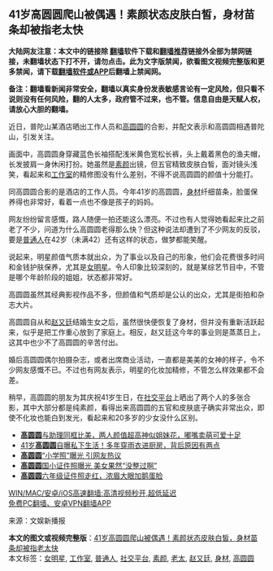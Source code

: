  <h2>41岁高圆圆爬山被偶遇！素颜状态皮肤白皙，身材苗条却被指老太快</h2> <p class="notice"><b>大陆网友注意：本文中的链接除 <a href="https://github.com/bannedbook/fanqiang" >翻墙</a>软件下载和<a href="https://github.com/killgcd/justmysocks/blob/master/README.md">翻墙推荐</a>链接外全部为禁网链接，未翻墙状态下打不开，请勿点击。此为文字版禁闻，欲看图文视频完整版和更多禁闻，请下载<a href="https://github.com/bannedbook/fanqiang">翻墙软件或APP</a>后翻墙上禁闻网。</p><p>备注：翻墙看新闻非常安全，翻墙以真实身份发表敏感言论有一定风险，但只看不说则没有任何风险，翻的人太多，政府管不过来，也不管。信息自由是天赋人权，请放心大胆的翻墙。</b></p>  <div class="entry"> <p>近日，普陀山某酒店晒出工作人员和<a href="https://www.bannedbook.org/bnews/tag/%e9%ab%98%e5%9c%86%e5%9c%86/" class="st_tag internal_tag" rel="tag" title="标签 高圆圆 下的日志">高圆圆</a>的合影，并配文表示和高圆圆相遇普陀山，引发关注。</p> <p>画面中，高圆圆身穿藏蓝色长袖搭配浅米黄色宽松长裤，头上戴着黑色的渔夫帽，长发披肩一身休闲打扮。她虽然是<a href="https://www.bannedbook.org/bnews/tag/%e7%b4%a0%e9%a2%9c/" class="st_tag internal_tag" rel="tag" title="标签 素颜 下的日志">素颜</a>出镜，但五官精致皮肤白皙，面对镜头浅笑，看起来和<a href="https://www.bannedbook.org/bnews/tag/%E5%B7%A5%E4%BD%9C%E5%AE%A4/" class="st_tag internal_tag" rel="tag" title="标签 工作室 下的日志">工作室</a>的精修图没有什么差别，不得不说高圆圆的颜值十分能打。</p> <p>同高圆圆合影的是酒店的工作人员。今年41岁的高圆圆，<a href="https://www.bannedbook.org/bnews/tag/%E8%BA%AB%E6%9D%90/" class="st_tag internal_tag" rel="tag" title="标签 身材 下的日志">身材</a>纤细苗条，脸蛋保养得也非常好，看着一点也不像是孩子的妈妈。</p>  <p>网友纷纷留言感慨，路人随便一拍还能这么漂亮。不过也有人觉得她看起来比之前老了不少，问道为什么高圆圆老得那么快？但这种说法却遭到了不少网友的反驳，要是<a href="https://www.bannedbook.org/bnews/tag/%E6%99%AE%E9%80%9A%E4%BA%BA/" class="st_tag internal_tag" rel="tag" title="标签 普通人 下的日志">普通人</a>在42岁（未满42）还有这样的状态，做梦都能笑醒。</p> <p>说起来，明星颜值气质本就出众，为了事业以及自己的形象，他们会花费很多时间和金钱护肤保养，尤其是<a href="https://www.bannedbook.org/bnews/tag/%E5%A5%B3%E6%98%8E%E6%98%9F/" class="st_tag internal_tag" rel="tag" title="标签 女明星 下的日志">女明星</a>。令人印象比较深刻的，就是某综艺节目中，不管是哪个年龄阶段的姐姐，状态都非常好。</p> <p>高圆圆虽然其经典影视作品不多，但颜值和气质却是公认的出众，尤其是街拍和杂志大片。</p>  <p>高圆圆自从和<a href="https://www.bannedbook.org/bnews/tag/%e8%b5%b5%e5%8f%88%e5%bb%b7/" class="st_tag internal_tag" rel="tag" title="标签 赵又廷 下的日志">赵又廷</a>结婚生女之后，虽然很快便恢复了身材，但并没有重新活跃起来，似乎是把工作重心放到了家庭上。相反，赵又廷这今年的事业则是蒸蒸日上，这其中也少不了高圆圆的辛苦付出。</p> <p>婚后高圆圆偶尔拍摄杂志，或者出席商业活动，一直都是美美的女神的样子，令不少网友感慨不已。不过也有网友表示，明星的化妆加精修，不管怎么样效果都不会差。</p> <p>稍早，高圆圆的朋友为其庆祝41岁生日，在<a href="https://www.bannedbook.org/bnews/tag/%E7%A4%BE%E4%BA%A4%E5%B9%B3%E5%8F%B0/" class="st_tag internal_tag" rel="tag" title="标签 社交平台 下的日志">社交平台</a>上晒出了两个人的多张合影，其中大部分都是纯素颜，看得出来高圆圆的五官和皮肤底子确实非常出众，即使不化妆也能白到发光，看起来和20多岁的少女没什么区别。</p>  <ul class='op-related-articles' title='相关阅读'> <li><a href='https://www.bannedbook.org/bnews/yule/20210205/1481654.html' target='_blank'><b>高圆圆</b>与助理同框比美，两人颜值超高神似姐妹花，嘟嘴卖萌可爱十足</a></li> <li><a href='https://www.bannedbook.org/bnews/yule/20210114/1467391.html' target='_blank'>41岁<b>高圆圆</b>自曝私下生活！多年穿雨衣进厨房，背后原因有两点</a></li> <li><a href='https://www.bannedbook.org/bnews/yule/20210114/1467136.html' target='_blank'><b>高圆圆</b>“小学照”曝光 引网友热议</a></li> <li><a href='https://www.bannedbook.org/bnews/comments/20210113/1466743.html' target='_blank'><b>高圆圆</b>国小证件照曝光 美女果然“没整过啊”</a></li> <li><a href='https://www.bannedbook.org/bnews/yule/20210113/1466318.html' target='_blank'><b>高圆圆</b>六年级证件照走红，浓眉大眼加鹅蛋脸</a></li> </ul> <p class="texttj"> <a href="https://github.com/bannedbook/fanqiang/wiki/V2ray%E6%9C%BA%E5%9C%BA" target="_blank">WIN/MAC/安卓/iOS高速翻墙:高清视频秒开,超低延迟</a><br/> <a href="https://github.com/bannedbook/fanqiang/wiki/%E7%A6%81%E9%97%BB%E7%BD%91%E5%AE%89%E5%8D%93%E7%BF%BB%E5%A2%99%E6%96%B0%E9%97%BBAPP" target="_blank">免费PC翻墙、安卓VPN翻墙APP</a></p><p> 来源：文娱新播报 </p><a name='sharetosocial'></a>       <div><b>本文的图文或视频完整版</b>：<a href='https://www.bannedbook.org/bnews/yule/20210215/1487484.html'>41岁高圆圆爬山被偶遇！素颜状态皮肤白皙，身材苗条却被指老太快</a></div>  </div><!--END ENTRY--> <div class="postfooter"> <div>本文标签：<a href="https://www.bannedbook.org/bnews/tag/%E5%A5%B3%E6%98%8E%E6%98%9F/" rel="tag">女明星</a>, <a href="https://www.bannedbook.org/bnews/tag/%E5%B7%A5%E4%BD%9C%E5%AE%A4/" rel="tag">工作室</a>, <a href="https://www.bannedbook.org/bnews/tag/%E6%99%AE%E9%80%9A%E4%BA%BA/" rel="tag">普通人</a>, <a href="https://www.bannedbook.org/bnews/tag/%E7%A4%BE%E4%BA%A4%E5%B9%B3%E5%8F%B0/" rel="tag">社交平台</a>, <a href="https://www.bannedbook.org/bnews/tag/%e7%b4%a0%e9%a2%9c/" rel="tag">素颜</a>, <a href="https://www.bannedbook.org/bnews/tag/%E8%80%81%E5%A4%AA/" rel="tag">老太</a>, <a href="https://www.bannedbook.org/bnews/tag/%e8%b5%b5%e5%8f%88%e5%bb%b7/" rel="tag">赵又廷</a>, <a href="https://www.bannedbook.org/bnews/tag/%E8%BA%AB%E6%9D%90/" rel="tag">身材</a>, <a href="https://www.bannedbook.org/bnews/tag/%e9%ab%98%e5%9c%86%e5%9c%86/" rel="tag">高圆圆</a></div>  </div><!--END POSTFOOTER--> 